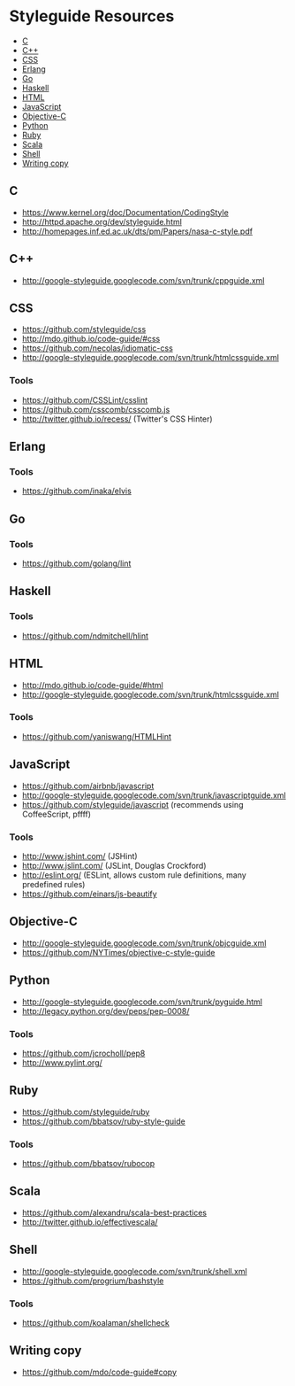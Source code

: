 # Styleguide Resources

- [C](#c)
- [C++](#c-1)
- [CSS](#css)
- [Erlang](#erlang)
- [Go](#go)
- [Haskell](#haskell)
- [HTML](#html)
- [JavaScript](#javascript)
- [Objective-C](#objective-c)
- [Python](#python)
- [Ruby](#ruby)
- [Scala](#scala)
- [Shell](#shell)
- [Writing copy](#writing-copy)

## C

- https://www.kernel.org/doc/Documentation/CodingStyle
- http://httpd.apache.org/dev/styleguide.html
- http://homepages.inf.ed.ac.uk/dts/pm/Papers/nasa-c-style.pdf

## C++

- http://google-styleguide.googlecode.com/svn/trunk/cppguide.xml

## CSS

- https://github.com/styleguide/css
- http://mdo.github.io/code-guide/#css
- https://github.com/necolas/idiomatic-css
- http://google-styleguide.googlecode.com/svn/trunk/htmlcssguide.xml

### Tools

- https://github.com/CSSLint/csslint
- https://github.com/csscomb/csscomb.js
- http://twitter.github.io/recess/ (Twitter's CSS Hinter)

## Erlang

### Tools

- https://github.com/inaka/elvis

## Go

### Tools

- https://github.com/golang/lint

## Haskell

### Tools

- https://github.com/ndmitchell/hlint

## HTML

- http://mdo.github.io/code-guide/#html
- http://google-styleguide.googlecode.com/svn/trunk/htmlcssguide.xml

### Tools

- https://github.com/yaniswang/HTMLHint

## JavaScript

- https://github.com/airbnb/javascript
- http://google-styleguide.googlecode.com/svn/trunk/javascriptguide.xml
- https://github.com/styleguide/javascript (recommends using CoffeeScript, pffff)

### Tools

- http://www.jshint.com/ (JSHint)
- http://www.jslint.com/ (JSLint, Douglas Crockford)
- http://eslint.org/ (ESLint, allows custom rule definitions, many predefined rules)
- https://github.com/einars/js-beautify

## Objective-C

- http://google-styleguide.googlecode.com/svn/trunk/objcguide.xml
- https://github.com/NYTimes/objective-c-style-guide

## Python

- http://google-styleguide.googlecode.com/svn/trunk/pyguide.html
- http://legacy.python.org/dev/peps/pep-0008/

### Tools

- https://github.com/jcrocholl/pep8
- http://www.pylint.org/

## Ruby

- https://github.com/styleguide/ruby
- https://github.com/bbatsov/ruby-style-guide

### Tools

- https://github.com/bbatsov/rubocop

## Scala

- https://github.com/alexandru/scala-best-practices
- http://twitter.github.io/effectivescala/

## Shell

- http://google-styleguide.googlecode.com/svn/trunk/shell.xml
- https://github.com/progrium/bashstyle

### Tools

- https://github.com/koalaman/shellcheck

## Writing copy

- https://github.com/mdo/code-guide#copy
